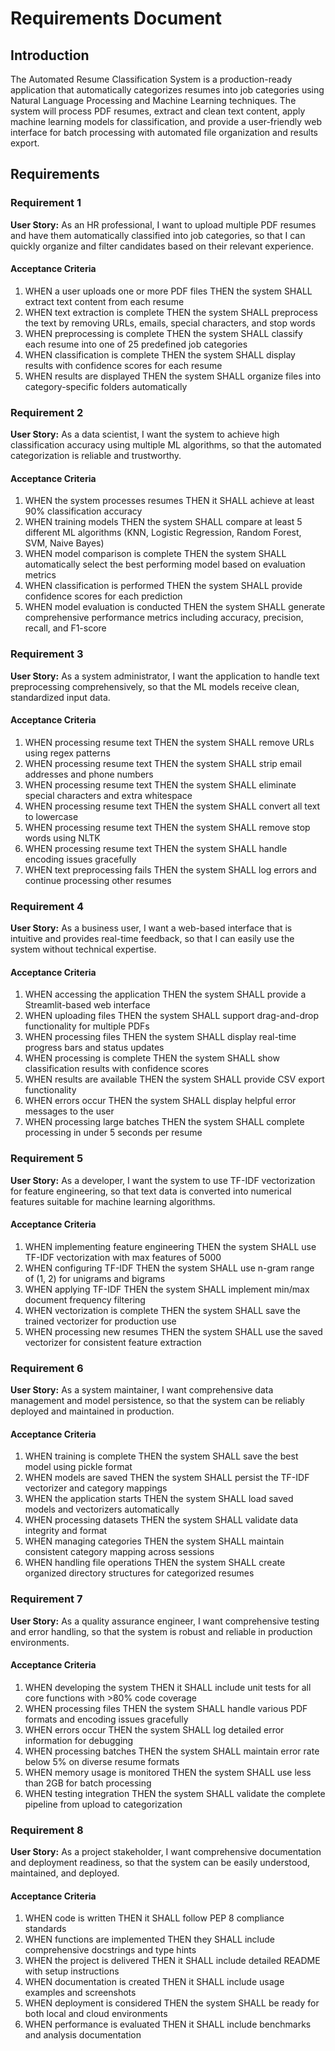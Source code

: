 # Requirements Document

## Introduction

The Automated Resume Classification System is a production-ready application that automatically categorizes resumes into job categories using Natural Language Processing and Machine Learning techniques. The system will process PDF resumes, extract and clean text content, apply machine learning models for classification, and provide a user-friendly web interface for batch processing with automated file organization and results export.

## Requirements

### Requirement 1

**User Story:** As an HR professional, I want to upload multiple PDF resumes and have them automatically classified into job categories, so that I can quickly organize and filter candidates based on their relevant experience.

#### Acceptance Criteria

1. WHEN a user uploads one or more PDF files THEN the system SHALL extract text content from each resume
2. WHEN text extraction is complete THEN the system SHALL preprocess the text by removing URLs, emails, special characters, and stop words
3. WHEN preprocessing is complete THEN the system SHALL classify each resume into one of 25 predefined job categories
4. WHEN classification is complete THEN the system SHALL display results with confidence scores for each resume
5. WHEN results are displayed THEN the system SHALL organize files into category-specific folders automatically

### Requirement 2

**User Story:** As a data scientist, I want the system to achieve high classification accuracy using multiple ML algorithms, so that the automated categorization is reliable and trustworthy.

#### Acceptance Criteria

1. WHEN the system processes resumes THEN it SHALL achieve at least 90% classification accuracy
2. WHEN training models THEN the system SHALL compare at least 5 different ML algorithms (KNN, Logistic Regression, Random Forest, SVM, Naive Bayes)
3. WHEN model comparison is complete THEN the system SHALL automatically select the best performing model based on evaluation metrics
4. WHEN classification is performed THEN the system SHALL provide confidence scores for each prediction
5. WHEN model evaluation is conducted THEN the system SHALL generate comprehensive performance metrics including accuracy, precision, recall, and F1-score

### Requirement 3

**User Story:** As a system administrator, I want the application to handle text preprocessing comprehensively, so that the ML models receive clean, standardized input data.

#### Acceptance Criteria

1. WHEN processing resume text THEN the system SHALL remove URLs using regex patterns
2. WHEN processing resume text THEN the system SHALL strip email addresses and phone numbers
3. WHEN processing resume text THEN the system SHALL eliminate special characters and extra whitespace
4. WHEN processing resume text THEN the system SHALL convert all text to lowercase
5. WHEN processing resume text THEN the system SHALL remove stop words using NLTK
6. WHEN processing resume text THEN the system SHALL handle encoding issues gracefully
7. WHEN text preprocessing fails THEN the system SHALL log errors and continue processing other resumes

### Requirement 4

**User Story:** As a business user, I want a web-based interface that is intuitive and provides real-time feedback, so that I can easily use the system without technical expertise.

#### Acceptance Criteria

1. WHEN accessing the application THEN the system SHALL provide a Streamlit-based web interface
2. WHEN uploading files THEN the system SHALL support drag-and-drop functionality for multiple PDFs
3. WHEN processing files THEN the system SHALL display real-time progress bars and status updates
4. WHEN processing is complete THEN the system SHALL show classification results with confidence scores
5. WHEN results are available THEN the system SHALL provide CSV export functionality
6. WHEN errors occur THEN the system SHALL display helpful error messages to the user
7. WHEN processing large batches THEN the system SHALL complete processing in under 5 seconds per resume

### Requirement 5

**User Story:** As a developer, I want the system to use TF-IDF vectorization for feature engineering, so that text data is converted into numerical features suitable for machine learning algorithms.

#### Acceptance Criteria

1. WHEN implementing feature engineering THEN the system SHALL use TF-IDF vectorization with max features of 5000
2. WHEN configuring TF-IDF THEN the system SHALL use n-gram range of (1, 2) for unigrams and bigrams
3. WHEN applying TF-IDF THEN the system SHALL implement min/max document frequency filtering
4. WHEN vectorization is complete THEN the system SHALL save the trained vectorizer for production use
5. WHEN processing new resumes THEN the system SHALL use the saved vectorizer for consistent feature extraction

### Requirement 6

**User Story:** As a system maintainer, I want comprehensive data management and model persistence, so that the system can be reliably deployed and maintained in production.

#### Acceptance Criteria

1. WHEN training is complete THEN the system SHALL save the best model using pickle format
2. WHEN models are saved THEN the system SHALL persist the TF-IDF vectorizer and category mappings
3. WHEN the application starts THEN the system SHALL load saved models and vectorizers automatically
4. WHEN processing datasets THEN the system SHALL validate data integrity and format
5. WHEN managing categories THEN the system SHALL maintain consistent category mapping across sessions
6. WHEN handling file operations THEN the system SHALL create organized directory structures for categorized resumes

### Requirement 7

**User Story:** As a quality assurance engineer, I want comprehensive testing and error handling, so that the system is robust and reliable in production environments.

#### Acceptance Criteria

1. WHEN developing the system THEN it SHALL include unit tests for all core functions with >80% code coverage
2. WHEN processing files THEN the system SHALL handle various PDF formats and encoding issues gracefully
3. WHEN errors occur THEN the system SHALL log detailed error information for debugging
4. WHEN processing batches THEN the system SHALL maintain error rate below 5% on diverse resume formats
5. WHEN memory usage is monitored THEN the system SHALL use less than 2GB for batch processing
6. WHEN testing integration THEN the system SHALL validate the complete pipeline from upload to categorization

### Requirement 8

**User Story:** As a project stakeholder, I want comprehensive documentation and deployment readiness, so that the system can be easily understood, maintained, and deployed.

#### Acceptance Criteria

1. WHEN code is written THEN it SHALL follow PEP 8 compliance standards
2. WHEN functions are implemented THEN they SHALL include comprehensive docstrings and type hints
3. WHEN the project is delivered THEN it SHALL include detailed README with setup instructions
4. WHEN documentation is created THEN it SHALL include usage examples and screenshots
5. WHEN deployment is considered THEN the system SHALL be ready for both local and cloud environments
6. WHEN performance is evaluated THEN it SHALL include benchmarks and analysis documentation